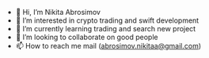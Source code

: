 - 👋 Hi, I’m Nikita Abrosimov
- 👀 I’m interested in crypto trading and swift development
- 🌱 I’m currently learning trading and search new project
- 💞️ I’m looking to collaborate on good people
- 📫 How to reach me mail (abrosimov.nikitaa@gmail.com)

<!---
TeNGaP/TeNGaP is a ✨ special ✨ repository because its `README.md` (this file) appears on your GitHub profile.
You can click the Preview link to take a look at your changes.
--->
